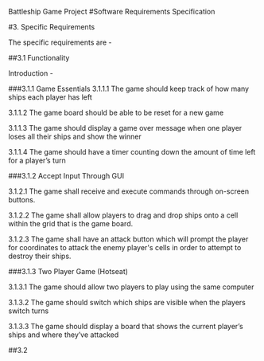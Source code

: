 Battleship Game Project #Software Requirements Specification

#3. Specific Requirements

The specific requirements are -

##3.1 Functionality

Introduction -

###3.1.1 Game Essentials 3.1.1.1 The game should keep track of how many ships each player has left

3.1.1.2 The game board should be able to be reset for a new game

3.1.1.3 The game should display a game over message when one player loses all their ships and show the winner

3.1.1.4 The game should have a timer counting down the amount of time left for a player’s turn

###3.1.2 Accept Input Through GUI

3.1.2.1 The game shall receive and execute commands through on-screen buttons.

3.1.2.2 The game shall allow players to drag and drop ships onto a cell within the grid that is the game board.

3.1.2.3 The game shall have an attack button which will prompt the player for coordinates to attack the enemy player's cells in order to attempt to destroy their ships.

###3.1.3 Two Player Game (Hotseat)

3.1.3.1 The game should allow two players to play using the same computer

3.1.3.2 The game should switch which ships are visible when the players switch turns

3.1.3.3 The game should display a board that shows the current player’s ships and where they’ve attacked

##3.2